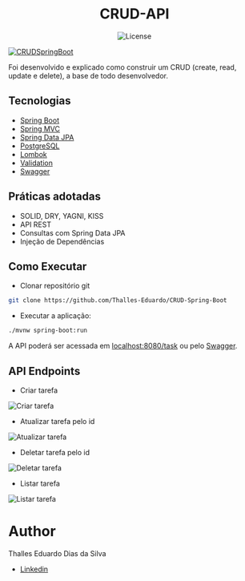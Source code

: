 
<h1 align="center">
  CRUD-API
</h1>

<p align="center">
    <img src="https://img.shields.io/static/v1?label=License&message=MIT&color=8257E5&labelColor=000000" alt="License" />
</p>

[![CRUDSpringBoot](https://github.com/Thalles-Eduardo/CRUD-Spring-Boot/actions/workflows/maven.yml/badge.svg)](https://github.com/Thalles-Eduardo/CRUD-Spring-Boot/actions/workflows/maven.yml)

Foi desenvolvido e explicado como construir um CRUD (create, read, update e delete), a base de todo desenvolvedor.


## Tecnologias
 
- [Spring Boot](https://spring.io/projects/spring-boot)
- [Spring MVC](https://docs.spring.io/spring-framework/reference/web/webmvc.html)
- [Spring Data JPA](https://spring.io/projects/spring-data-jpa)
- [PostgreSQL](https://www.postgresql.org/download/)
- [Lombok](https://projectlombok.org)
- [Validation](https://spring.io/guides/gs/validating-form-input/)
- [Swagger](https://swagger.io)

## Práticas adotadas

- SOLID, DRY, YAGNI, KISS
- API REST
- Consultas com Spring Data JPA
- Injeção de Dependências

## Como Executar

- Clonar repositório git
```bash
git clone https://github.com/Thalles-Eduardo/CRUD-Spring-Boot
```

- Executar a aplicação:
```bash
./mvnw spring-boot:run
```

A API poderá ser acessada em [localhost:8080/task](http://localhost:8080/tasks) ou pelo [Swagger](http://localhost:8080/swagger-ui/index.html).

## API Endpoints

- Criar tarefa

![Criar tarefa](https://github.com/Thalles-Eduardo/CRUD-Spring-Boot/assets/69612509/334c9a08-c054-439c-b7d8-6d4e7d88b586)

- Atualizar tarefa pelo id

![Atualizar tarefa](https://github.com/Thalles-Eduardo/CRUD-Spring-Boot/assets/69612509/a127e09f-ec2d-4696-9399-93d59cf65853)

- Deletar tarefa pelo id

![Deletar tarefa](https://github.com/Thalles-Eduardo/CRUD-Spring-Boot/assets/69612509/28389335-5ea7-4bd4-8fd0-e861132a8431)

- Listar tarefa

![Listar tarefa](https://github.com/Thalles-Eduardo/CRUD-Spring-Boot/assets/69612509/f8ef9f7c-82a0-44f5-9d7a-b1d7157f2cf3)


# Author

Thalles Eduardo Dias da Silva

- [Linkedin](https://linkedin.com/in/thalles-eduardo-7297a6237)
